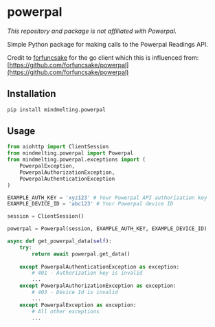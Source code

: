 # powerpal

_This repository and package is not affiliated with Powerpal._

Simple Python package for making calls to the Powerpal Readings API.

Credit to [forfuncsake](https://github.com/forfuncsake) for the go client which this is influenced from: [https://github.com/forfuncsake/powerpal](https://github.com/forfuncsake/powerpal)

## Installation

```bash
pip install mindmelting.powerpal
```

## Usage

```python
from aiohttp import ClientSession
from mindmelting.powerpal import Powerpal
from mindmelting.powerpal.exceptions import (
    PowerpalException,
    PowerpalAuthorizationException,
    PowerpalAuthenticationException
)

EXAMPLE_AUTH_KEY = 'xyz123' # Your Powerpal API authorization key
EXAMPLE_DEVICE_ID = 'abc123' # Your Powerpal device ID

session = ClientSession()

powerpal = Powerpal(session, EXAMPLE_AUTH_KEY, EXAMPLE_DEVICE_ID)

async def get_powerpal_data(self):
    try:
        return await powerpal.get_data()
    
    except PowerpalAuthenticationException as exception:
        # 401 - Authorization key is invalid
        ...
    except PowerpalAuthorizationException as exception:
        # 403 - Device Id is invalid
        ...
    except PowerpalException as exception:
        # All other exceptions
        ...
```
